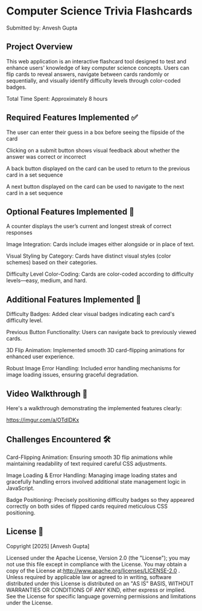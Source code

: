 # Computer Science Trivia Flashcards
Submitted by: Anvesh Gupta

## Project Overview
This web application is an interactive flashcard tool designed to test and enhance users' knowledge of key computer science concepts. Users can flip cards to reveal answers, navigate between cards randomly or sequentially, and visually identify difficulty levels through color-coded badges.

Total Time Spent: Approximately 8 hours

## Required Features Implemented ✅

The user can enter their guess in a box before seeing the flipside of the card

Clicking on a submit button shows visual feedback about whether the answer was correct or incorrect 

A back button displayed on the card can be used to return to the previous card in a set sequence

A next button displayed on the card can be used to navigate to the next card in a set sequence

## Optional Features Implemented 🚀

A counter displays the user’s current and longest streak of correct responses

Image Integration: Cards include images either alongside or in place of text.

Visual Styling by Category: Cards have distinct visual styles (color schemes) based on their categories.

Difficulty Level Color-Coding: Cards are color-coded according to difficulty levels—easy, medium, and hard.

## Additional Features Implemented 🌟
Difficulty Badges: Added clear visual badges indicating each card's difficulty level.

Previous Button Functionality: Users can navigate back to previously viewed cards.

3D Flip Animation: Implemented smooth 3D card-flipping animations for enhanced user experience.

Robust Image Error Handling: Included error handling mechanisms for image loading issues, ensuring graceful degradation.

## Video Walkthrough 🎥
Here's a walkthrough demonstrating the implemented features clearly:

https://imgur.com/a/OTdIDKx

## Challenges Encountered 🛠️
Card-Flipping Animation: Ensuring smooth 3D flip animations while maintaining readability of text required careful CSS adjustments.

Image Loading & Error Handling: Managing image loading states and gracefully handling errors involved additional state management logic in JavaScript.

Badge Positioning: Precisely positioning difficulty badges so they appeared correctly on both sides of flipped cards required meticulous CSS positioning.

## License 📄
Copyright [2025] [Anvesh Gupta]

Licensed under the Apache License, Version 2.0 (the "License"); you may not use this file except in compliance with the License. You may obtain a copy of the License at:http://www.apache.org/licenses/LICENSE-2.0 . Unless required by applicable law or agreed to in writing, software distributed under this License is distributed on an "AS IS" BASIS, WITHOUT WARRANTIES OR CONDITIONS OF ANY KIND, either express or implied. See the License for specific language governing permissions and limitations under the License.
